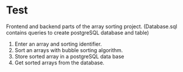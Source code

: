 # Test
Frontend and backend parts of the array sorting project.
(Database.sql contains queries to create postgreSQL database and table)

1. Enter an array and sorting identifier.
2. Sort an arrays with bubble sorting algorithm.
3. Store sorted array in a postgreSQL data base
4. Get sorted arrays from the database.

